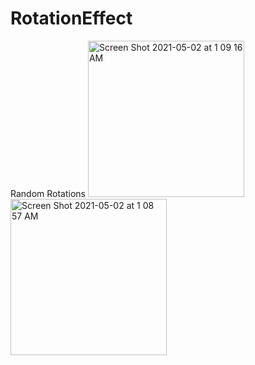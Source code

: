 # RotationEffect
Random Rotations
<img width="250" alt="Screen Shot 2021-05-02 at 1 09 16 AM" src="https://user-images.githubusercontent.com/4592215/117078123-23568a00-acee-11eb-81fd-898c9cd7ff77.png">
<img width="250" alt="Screen Shot 2021-05-02 at 1 08 57 AM" src="https://user-images.githubusercontent.com/4592215/117078130-25204d80-acee-11eb-9f7b-768117157bbf.png">
